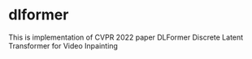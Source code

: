 # dlformer
This is implementation of CVPR 2022 paper DLFormer Discrete Latent Transformer for Video Inpainting
